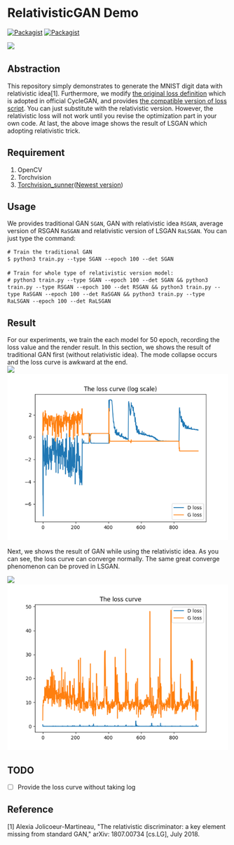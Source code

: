 # RelativisticGAN Demo

[![Packagist](https://img.shields.io/badge/Pytorch-0.4.0-red.svg)]()
[![Packagist](https://img.shields.io/badge/Python-3.5.2-blue.svg)]()

![](https://github.com/SunnerLi/RelativisticGAN_Demo/blob/master/image/render_result/RaLSGAN_result_50_epoch.gif)

Abstraction
---
This repository simply demonstrates to generate the MNIST digit data with relativistic idea[1]. Furthermore, we modify [the original loss definition](https://github.com/junyanz/pytorch-CycleGAN-and-pix2pix/blob/master/models/networks.py) which is adopted in official CycleGAN, and provides [the compatible version of loss script](https://github.com/SunnerLi/RelativisticGAN_Demo/blob/master/loss.py). You can just substitute with the relativistic version. However, the relativistic loss will not work until you revise the optimization part in your own code. At last, the above image shows the result of LSGAN which adopting relativistic trick.      

Requirement
---
1. OpenCV
2. Torchvision
3. [Torchvision_sunner](https://github.com/SunnerLi/Torchvision_sunner)([Newest version](https://gitlab.com/SunnerLi/Torchvision_sunner))

Usage
---
We provides traditional GAN `SGAN`, GAN with relativistic idea `RSGAN`, average version of RSGAN `RaSGAN` and relativistic version of LSGAN `RaLSGAN`. You can just type the command:
```
# Train the traditional GAN
$ python3 train.py --type SGAN --epoch 100 --det SGAN

# Train for whole type of relativistic version model:
# python3 train.py --type SGAN --epoch 100 --det SGAN && python3 train.py --type RSGAN --epoch 100 --det RSGAN && python3 train.py --type RaSGAN --epoch 100 --det RaSGAN && python3 train.py --type RaLSGAN --epoch 100 --det RaLSGAN
```

Result
---
For our experiments, we train the each model for 50 epoch, recording the loss value and the render result. In this section, we shows the result of traditional GAN first (without relativistic idea). The mode collapse occurs and the loss curve is awkward at the end.    
![](https://github.com/SunnerLi/RelativisticGAN_Demo/blob/master/image/render_result/SGAN_result_50_epoch.gif)
![](https://github.com/SunnerLi/RelativisticGAN_Demo/blob/master/image/loss_curve/SGAN_loss_curve_50_epoch.png)
 
Next, we shows the result of GAN while using the relativistic idea. As you can see, the loss curve can converge normally. The same great converge phenomenon can be proved in LSGAN.    

![](https://github.com/SunnerLi/RelativisticGAN_Demo/blob/master/image/render_result/RSGAN_result_50_epoch.gif)
![](https://github.com/SunnerLi/RelativisticGAN_Demo/blob/master/image/loss_curve/RSGAN_loss_curve_50_epoch.png)

TODO
---
- [ ] Provide the loss curve without taking log

Reference
---
[1]  Alexia Jolicoeur-Martineau, "The relativistic discriminator: a key element missing from standard GAN," arXiv: 1807.00734 [cs.LG], July 2018.